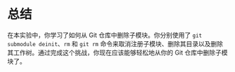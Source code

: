 # 总结

在本实验中，你学习了如何从 Git 仓库中删除子模块。你分别使用了 `git submodule deinit`、`rm` 和 `git rm` 命令来取消注册子模块、删除其目录以及删除其工作树。通过完成这个挑战，你现在应该能够轻松地从你的 Git 仓库中删除子模块了。
